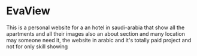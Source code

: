 # EvaView
This is a personal website for a an hotel in saudi-arabia that show all the apartments and all their images also an about section and many location may someone need it, the website in arabic and it's totally paid project and not for only skill showing 
